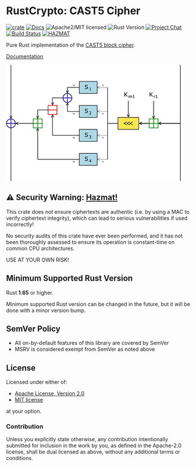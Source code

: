 # RustCrypto: CAST5 Cipher

[![crate][crate-image]][crate-link]
[![Docs][docs-image]][docs-link]
![Apache2/MIT licensed][license-image]
![Rust Version][rustc-image]
[![Project Chat][chat-image]][chat-link]
[![Build Status][build-image]][build-link]
[![HAZMAT][hazmat-image]][hazmat-link]

Pure Rust implementation of the [CAST5 block cipher][1].

[Documentation][docs-link]

<img src="https://raw.githubusercontent.com/RustCrypto/meta/master/img/block-ciphers/cast5.png" width="480px">

## ⚠️ Security Warning: [Hazmat!][hazmat-link]

This crate does not ensure ciphertexts are authentic (i.e. by using a MAC to
verify ciphertext integrity), which can lead to serious vulnerabilities
if used incorrectly!

No security audits of this crate have ever been performed, and it has not been
thoroughly assessed to ensure its operation is constant-time on common CPU
architectures.

USE AT YOUR OWN RISK!

## Minimum Supported Rust Version

Rust **1.65** or higher.

Minimum supported Rust version can be changed in the future, but it will be
done with a minor version bump.

## SemVer Policy

- All on-by-default features of this library are covered by SemVer
- MSRV is considered exempt from SemVer as noted above

## License

Licensed under either of:

 * [Apache License, Version 2.0](http://www.apache.org/licenses/LICENSE-2.0)
 * [MIT license](http://opensource.org/licenses/MIT)

at your option.

### Contribution

Unless you explicitly state otherwise, any contribution intentionally submitted
for inclusion in the work by you, as defined in the Apache-2.0 license, shall be
dual licensed as above, without any additional terms or conditions.

[//]: # (badges)

[crate-image]: https://img.shields.io/crates/v/cast5.svg
[crate-link]: https://crates.io/crates/cast5
[docs-image]: https://docs.rs/cast5/badge.svg
[docs-link]: https://docs.rs/cast5/
[license-image]: https://img.shields.io/badge/license-Apache2.0/MIT-blue.svg
[rustc-image]: https://img.shields.io/badge/rustc-1.65+-blue.svg
[hazmat-image]: https://img.shields.io/badge/crypto-hazmat%E2%9A%A0-red.svg
[hazmat-link]: https://github.com/RustCrypto/meta/blob/master/HAZMAT.md
[chat-image]: https://img.shields.io/badge/zulip-join_chat-blue.svg
[chat-link]: https://rustcrypto.zulipchat.com/#narrow/stream/260039-block-ciphers
[build-image]: https://github.com/RustCrypto/block-ciphers/workflows/cast5/badge.svg?branch=master&event=push
[build-link]: https://github.com/RustCrypto/block-ciphers/actions?query=workflow%3Acast5

[//]: # (general links)

[1]: https://en.wikipedia.org/wiki/CAST-128
